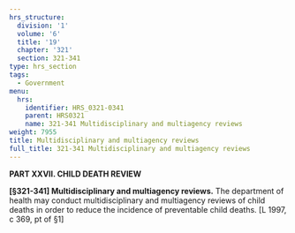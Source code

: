 ```yaml
---
hrs_structure:
  division: '1'
  volume: '6'
  title: '19'
  chapter: '321'
  section: 321-341
type: hrs_section
tags:
  - Government
menu:
  hrs:
    identifier: HRS_0321-0341
    parent: HRS0321
    name: 321-341 Multidisciplinary and multiagency reviews
weight: 7955
title: Multidisciplinary and multiagency reviews
full_title: 321-341 Multidisciplinary and multiagency reviews
---
```

**PART XXVII. CHILD DEATH REVIEW**

**[§321-341] Multidisciplinary and multiagency reviews.** The department of health may conduct multidisciplinary and multiagency reviews of child deaths in order to reduce the incidence of preventable child deaths. [L 1997, c 369, pt of §1]